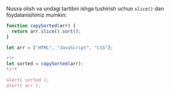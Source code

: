 Nusxa olish va undagi tartibni ishga tushirish uchun `slice()` dan foydalanishimiz mumkin:

```js run
function copySorted(arr) {
  return arr.slice().sort();
}

let arr = ["HTML", "JavaScript", "CSS"];

*!*
let sorted = copySorted(arr);
*/!*

alert( sorted );
alert( arr );
```

